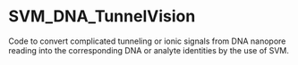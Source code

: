 # SVM_DNA_TunnelVision
Code to convert complicated tunneling or ionic signals from DNA nanopore reading into the corresponding DNA or analyte identities by the use of SVM.
